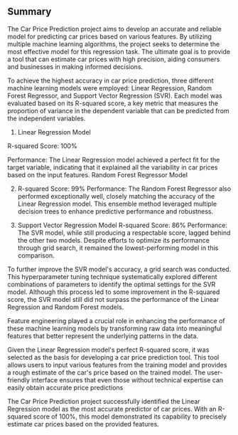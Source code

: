 ## Summary

The Car Price Prediction project aims to develop an accurate and reliable model for predicting car prices based on various features. By utilizing multiple machine learning algorithms, the project seeks to determine the most effective model for this regression task. The ultimate goal is to provide a tool that can estimate car prices with high precision, aiding consumers and businesses in making informed decisions.

To achieve the highest accuracy in car price prediction, three different machine learning models were employed: Linear Regression, Random Forest Regressor, and Support Vector Regression (SVR). Each model was evaluated based on its R-squared score, a key metric that measures the proportion of variance in the dependent variable that can be predicted from the independent variables.

1. Linear Regression Model

R-squared Score: 100%

Performance: The Linear Regression model achieved a perfect fit for the target variable, indicating that it explained all the variability in car prices based on the input features.
Random Forest Regressor Model

2. R-squared Score: 99%
Performance: The Random Forest Regressor also performed exceptionally well, closely matching the accuracy of the Linear Regression model. This ensemble method leveraged multiple decision trees to enhance predictive performance and robustness.

3. Support Vector Regression Model
R-squared Score: 86%
Performance: The SVR model, while still producing a respectable score, lagged behind the other two models. Despite efforts to optimize its performance through grid search, it remained the lowest-performing model in this comparison.

To further improve the SVR model's accuracy, a grid search was conducted. This hyperparameter tuning technique systematically explored different combinations of parameters to identify the optimal settings for the SVR model. Although this process led to some improvement in the R-squared score, the SVR model still did not surpass the performance of the Linear Regression and Random Forest models.

Feature engineering played a crucial role in enhancing the performance of these machine learning models by transforming raw data into meaningful features that better represent the underlying patterns in the data.

Given the Linear Regression model's perfect R-squared score, it was selected as the basis for developing a car price prediction tool. This tool allows users to input various features from the training model and provides a rough estimate of the car's price based on the trained model. The user-friendly interface ensures that even those without technical expertise can easily obtain accurate price predictions

The Car Price Prediction project successfully identified the Linear Regression model as the most accurate predictor of car prices. With an R-squared score of 100%, this model demonstrated its capability to precisely estimate car prices based on the provided features.
